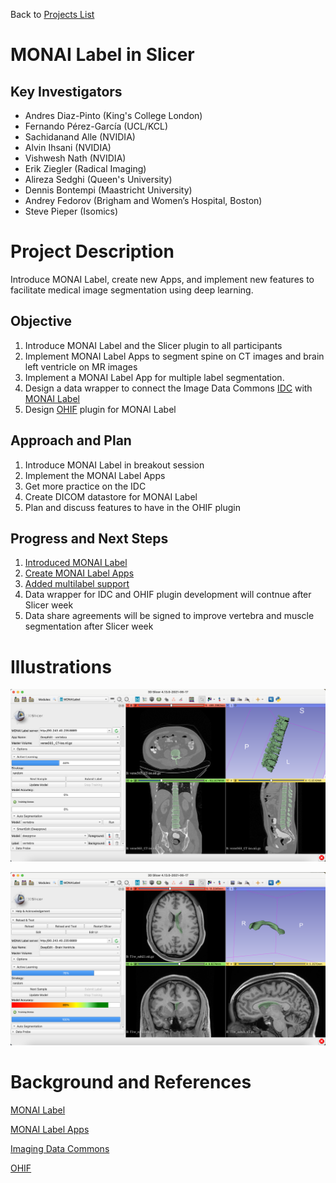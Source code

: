 Back to [Projects List](../../README.md#ProjectsList)

# MONAI Label in Slicer

## Key Investigators

- Andres Diaz-Pinto (King's College London)
- Fernando Pérez-García (UCL/KCL)
- Sachidanand Alle (NVIDIA)
- Alvin Ihsani (NVIDIA)
- Vishwesh Nath (NVIDIA)
- Erik Ziegler (Radical Imaging)
- Alireza Sedghi (Queen's University)
- Dennis Bontempi (Maastricht University)
- Andrey Fedorov (Brigham and Women’s Hospital, Boston)
- Steve Pieper (Isomics)

# Project Description

<!-- Add a short paragraph describing the project. -->

Introduce MONAI Label, create new Apps, and implement new features to facilitate medical image segmentation using deep learning.

## Objective

<!-- Describe here WHAT you would like to achieve (what you will have as end result). -->

1. Introduce MONAI Label and the Slicer plugin to all participants
3. Implement MONAI Label Apps to segment spine on CT images and brain left ventricle on MR images
4. Implement a MONAI Label App for multiple label segmentation.
5. Design a data wrapper to connect the Image Data Commons [IDC](https://imaging.datacommons.cancer.gov/) with [MONAI Label](https://github.com/Project-MONAI/MONAILabel)
6. Design [OHIF](https://ohif-platform-docs.netlify.app/) plugin for MONAI Label


## Approach and Plan

<!-- Describe here HOW you would like to achieve the objectives stated above. -->

1. Introduce MONAI Label in breakout session
2. Implement the MONAI Label Apps 
3. Get more practice on the IDC
4. Create DICOM datastore for MONAI Label
5. Plan and discuss features to have in the OHIF plugin

## Progress and Next Steps

<!-- Update this section as you make progress, describing of what you have ACTUALLY DONE. If there are specific steps that you could not complete then you can describe them here, too. -->

1.  [Introduced MONAI Label](Slicer_demo_MONAILabel_29June2021.pdf)
2.  [Create MONAI Label Apps](https://github.com/Project-MONAI/MONAILabel/tree/main/sample-apps)
3.  [Added multilabel support](https://github.com/Project-MONAI/MONAILabel/issues/154)
4.  Data wrapper for IDC and OHIF plugin development will contnue after Slicer week
5.  Data share agreements will be signed to improve vertebra and muscle segmentation after Slicer week

# Illustrations

<!-- Add pictures and links to videos that demonstrate what has been accomplished.
![Description of picture](Example2.jpg)
![Some more images](Example2.jpg)
-->

![MONAI Label App for vertebra segmentation](deepedit_vertebra.png)

![MONAI Label App for brain left ventricle segmentation](deepedit_left_ventricle.png)

# Background and References

<!-- If you developed any software, include link to the source code repository. If possible, also add links to sample data, and to any relevant publications. -->
[MONAI Label](https://github.com/Project-MONAI/MONAILabel)

[MONAI Label Apps](https://github.com/Project-MONAI/MONAILabel/tree/main/sample-apps)

[Imaging Data Commons](https://imaging.datacommons.cancer.gov/)

[OHIF](https://ohif-platform-docs.netlify.app/)
